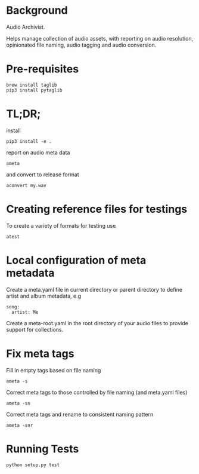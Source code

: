 # Background

Audio Archivist.

Helps manage collection of audio assets, with reporting on audio resolution,
opinionated file naming, audio tagging and audio conversion.

# Pre-requisites

    brew install taglib
    pip3 install pytaglib

# TL;DR;

install

    pip3 install -e .

report on audio meta data

    ameta

and convert to release format

    aconvert my.wav

# Creating reference files for testings

To create a variety of formats for testing use

    atest

# Local configuration of meta metadata

Create a meta.yaml file in current directory or parent directory to define
artist and album metadata, e.g

    song:
      artist: Me

Create a meta-root.yaml in the root directory of your audio files to provide
support for collections.      

# Fix meta tags

Fill in empty tags based on file naming

    ameta -s

Correct meta tags to those controlled by file naming (and meta.yaml files)

    ameta -sn

Correct meta tags and rename to consistent naming pattern

    ameta -snr

# Running Tests

    python setup.py test
